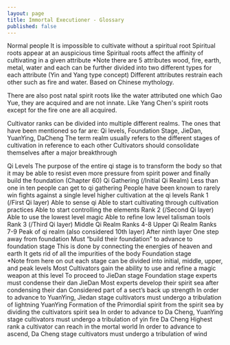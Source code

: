 ```yaml
---
layout: page
title: Immortal Executioner - Glossary
published: false
---
```


Normal people
It is impossible to cultivate without a spiritual root
Spiritual roots appear at an auspicious time
Spiritual roots affect the affinity of cultivating in a given attribute
*Note there are 5 attributes wood, fire, earth, metal, water and each can be further divided into two different types for each attribute (Yin and Yang type concept)
Different attributes restrain each other such as fire and water. Based on Chinese mythology. 

There are also post natal spirit roots like the water attributed one which Gao Yue, they are acquired and are not innate. Like Yang Chen's spirit roots except for the fire one are all acquired.

Cultivator ranks can be divided into multiple different realms. The ones that have been mentioned so far are: Qi levels, Foundation Stage, JieDan, YuanYing, DaCheng
The term realm usually refers to the different stages of cultivation in reference to each other
Cultivators should consolidate themselves after a major breakthrough

Qi Levels
The purpose of the entire qi stage is to transform the body so that it may be able to resist even more pressure from spirit power and finally build the foundation (Chapter 60)
Qi Gathering (/Initial Qi Realm)
Less than one in ten people can get to qi gathering
People have been known to rarely win fights against a single level higher cultivation at the qi levels
Rank 1 (/First Qi layer)
Able to sense qi
Able to start cultivating through cultivation practices
Able to start controlling the elements
Rank 2 (/Second Qi layer)
Able to use the lowest level magic
Able to refine low level talisman tools
Rank 3 (/Third Qi layer)
Middle Qi Realm
Ranks 4-8
Upper Qi Realm
Ranks 7-9
Peak of qi realm (also considered 10th layer)
After ninth layer
One step away from foundation
Must “build their foundation” to advance to foundation stage
This is done by connecting the energies of heaven and earth
It gets rid of all the impurities of the body
Foundation stage	
*Note from here on out each stage can be divided into initial, middle, upper, and peak levels
Most Cultivators gain the ability to use and refine a magic weapon at this level
To proceed to JieDan stage Foundation stage experts must condense their dan
JieDan
Most experts develop their spirit sea after condensing their dan
Considered part of a sect’s back up strength
In order to advance to YuanYing, Jiedan stage cultivators must undergo a tribulation of lightning
YuanYing
Formation of the Primordial spirit from the spirit sea by dividing the cultivators spirit sea
In order to advance to Da Cheng, YuanYing stage cultivators must undergo a tribulation of yin fire
Da Cheng
Highest rank a cultivator can reach in the mortal world
In order to advance to ascend, Da Cheng stage cultivators must undergo a tribulation of wind

